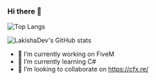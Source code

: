 ### Hi there 👋

![Top Langs](https://github-readme-stats.vercel.app/api/top-langs/?username=LakishaDev&layout=compact&theme=ayu-mirage)

![LakishaDev's GitHub stats](https://github-readme-stats.vercel.app/api?username=LakishaDev&theme=tokyonight)

- 🔭 I’m currently working on FiveM
- 🌱 I’m currently learning C#
- 👯 I’m looking to collaborate on https://cfx.re/
